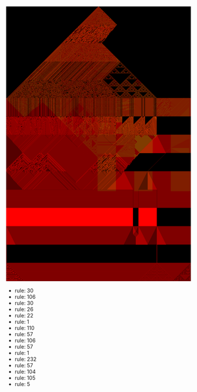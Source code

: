 ![photo](./output.png) 
 * rule: 30
* rule: 106
* rule: 30
* rule: 26
* rule: 22
* rule: 1
* rule: 110
* rule: 57
* rule: 106
* rule: 57
* rule: 1
* rule: 232
* rule: 57
* rule: 104
* rule: 105
* rule: 5
